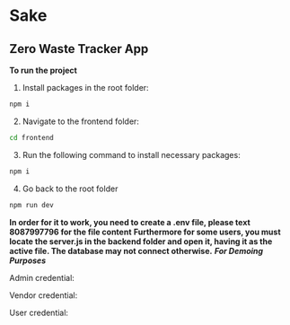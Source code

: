 # Sake
## Zero Waste Tracker App
**To run the project**
1. Install packages in the root folder:
```bash
npm i
```
2. Navigate to the frontend folder:
```bash
cd frontend
```
3. Run the following command to install necessary packages:
```bash
npm i
```
4. Go back to the root folder
```bash
npm run dev
```
**In order for it to work, you need to create a .env file, please text 8087997796 for the file content**
**Furthermore for some users, you must locate the server.js in the backend folder and open it, having it as the active file. The database may not connect otherwise.**
***For Demoing Purposes***

Admin credential:

Vendor credential:

User credential:
